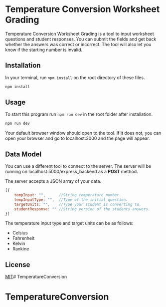 # Temperature Conversion Worksheet Grading

Temperature Conversion Worksheet Grading is a tool to input worksheet questions and student responses.  You can submit the fields and get back whether the answers was correct or incorrect.  The tool will also let you know if the starting number is invalid.

## Installation

In your terminal, run `npm install` on the root directory of these files.

```bash
npm install
```

## Usage

To start this program run `npm run dev` in the root folder after installation.

```bash
npm run dev
```

Your default browser window should open to the tool.  If it does not, you can open your browser and go to localhost:3000 and the page will appear.

## Data Model

You can use a different tool to connect to the server.   The server will be running on localhost:5000/express_backend as a **POST** method.

The server accepts a JSON array of your data.


```javascript
[{
    tempInput: "",      //String temperature number.
    tempInputType: "",  //Type of the initial question.
    targetUnits: "",    //Type your student is converting to.
    studentResponse: "" //String version of the students answers.
}]
```

The temperature input type and target units can be as follows:
- Celsius
- Fahrenheit
- Kelvin
- Rankine

## License
[MIT](https://choosealicense.com/licenses/mit/)# TemperatureConversion
# TemperatureConversion
